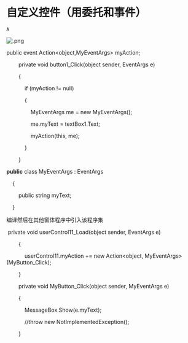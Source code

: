 # 自定义控件（用委托和事件）

`A`

![.png](image/.png)

public event Action\<object,MyEventArgs\> myAction;

        private void button1\_Click\(object sender, EventArgs e\)

        {

            if \(myAction \!= null\)

            {

                MyEventArgs me = new MyEventArgs\(\);

                me.myText = textBox1.Text;

                myAction\(this, me\);

            }

        }

**public** class MyEventArgs : EventArgs

    {

        public string myText;

    }

编译然后在其他窗体程序中引入该程序集

 private void userControl11\_Load\(object sender, EventArgs e\)

        {

            userControl11.myAction \+= new Action\<object, MyEventArgs\>\(MyButton\_Click\);

        }

        private void MyButton\_Click\(object sender, MyEventArgs e\)

        {

            MessageBox.Show\(e.myText\);

            //throw new NotImplementedException\(\);

        }
